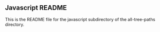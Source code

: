 ## Javascript README

This is the README file for the javascript subdirectory of the all-tree-paths directory.